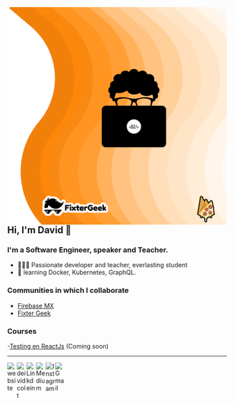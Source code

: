 <img align="right" width="500" src="https://github.com/DeividZavala/DeividZavala/blob/master/assets/GitHub%20David.png">

## Hi, I'm David 👋

### I'm a Software Engineer, speaker and Teacher.

- 👨🏽‍💻  Passionate developer and teacher, everlasting student
- 🧠  learning Docker, Kubernetes, GraphQL.

### Communities in which I collaborate

- [Firebase MX][firebasemx]
- [Fixter Geek][fixter]

### Courses

-[Testing en ReactJs][fixter] (Coming soon)

---

<a href="https://davidzavala.me">
  <img align="left" alt="website" width="22px" src="https://img.icons8.com/fluent/48/000000/internet.png"/>
</a>
<a href="https://twitter.com/deividcolt">
  <img align="left" alt="deividcolt" width="22px" src="https://img.icons8.com/fluent/48/000000/twitter.png"/>
</a>
<a href="https://www.linkedin.com/in/david-zavala-bartolome">
  <img align="left" alt="Linkdein" width="22px" src="https://img.icons8.com/color/48/000000/linkedin.png" />
</a>
<a href="https://medium.com/@davidzavala_81467">
  <img align="left" alt="Medium" width="22px" src="https://img.icons8.com/ios-filled/50/000000/medium-logo.png"/>
</a>
<a href="https://www.instagram.com/deivid_moss">
  <img align="left" alt="Instagram" width="22px" src="https://img.icons8.com/nolan/64/instagram-new.png"/>
</a>
<a href="mailto:crusedmoss@gmail.com">
  <img align="left" alt="Gmail" width="22px" src="https://img.icons8.com/fluent/48/000000/gmail.png"/>
</a>

[firebasemx]: https://www.facebook.com/firebasemexico
[fixter]: https://fixter.camp
[runa]: https://runahr.com/
